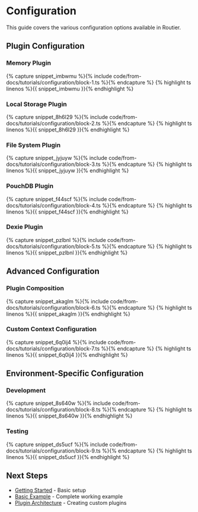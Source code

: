 # Configuration

This guide covers the various configuration options available in Routier.

## Plugin Configuration

### Memory Plugin


{% capture snippet_imbwmu %}{% include code/from-docs/tutorials/configuration/block-1.ts %}{% endcapture %}
{% highlight ts linenos %}{{ snippet_imbwmu }}{% endhighlight %}


### Local Storage Plugin


{% capture snippet_8h6l29 %}{% include code/from-docs/tutorials/configuration/block-2.ts %}{% endcapture %}
{% highlight ts linenos %}{{ snippet_8h6l29 }}{% endhighlight %}


### File System Plugin


{% capture snippet_jyjuyw %}{% include code/from-docs/tutorials/configuration/block-3.ts %}{% endcapture %}
{% highlight ts linenos %}{{ snippet_jyjuyw }}{% endhighlight %}


### PouchDB Plugin


{% capture snippet_f44scf %}{% include code/from-docs/tutorials/configuration/block-4.ts %}{% endcapture %}
{% highlight ts linenos %}{{ snippet_f44scf }}{% endhighlight %}


### Dexie Plugin


{% capture snippet_pzlbnl %}{% include code/from-docs/tutorials/configuration/block-5.ts %}{% endcapture %}
{% highlight ts linenos %}{{ snippet_pzlbnl }}{% endhighlight %}


## Advanced Configuration

### Plugin Composition


{% capture snippet_akaglm %}{% include code/from-docs/tutorials/configuration/block-6.ts %}{% endcapture %}
{% highlight ts linenos %}{{ snippet_akaglm }}{% endhighlight %}


### Custom Context Configuration


{% capture snippet_6q0ij4 %}{% include code/from-docs/tutorials/configuration/block-7.ts %}{% endcapture %}
{% highlight ts linenos %}{{ snippet_6q0ij4 }}{% endhighlight %}


## Environment-Specific Configuration

### Development


{% capture snippet_8s640w %}{% include code/from-docs/tutorials/configuration/block-8.ts %}{% endcapture %}
{% highlight ts linenos %}{{ snippet_8s640w }}{% endhighlight %}


### Testing


{% capture snippet_ds5ucf %}{% include code/from-docs/tutorials/configuration/block-9.ts %}{% endcapture %}
{% highlight ts linenos %}{{ snippet_ds5ucf }}{% endhighlight %}


## Next Steps

- [Getting Started](getting-started.md) - Basic setup
- [Basic Example](basic-example.md) - Complete working example
- [Plugin Architecture](../plugins/create-your-own/plugin-architecture.md) - Creating custom plugins
